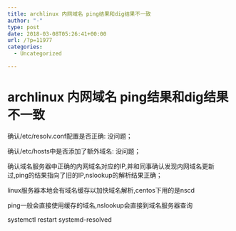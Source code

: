 ```yaml
---
title: archlinux 内网域名 ping结果和dig结果不一致
author: "-"
type: post
date: 2018-03-08T05:26:41+00:00
url: /?p=11977
categories:
  - Uncategorized

---
```

# archlinux 内网域名 ping结果和dig结果不一致
确认/etc/resolv.conf配置是否正确: 没问题；

确认/etc/hosts中是否添加了额外域名: 没问题；

确认域名服务器中正确的内网域名对应的IP,并和同事确认发现内网域名更新过,ping的结果指向了旧的IP,nslookup的解析结果正确；
  
linux服务器本地会有域名缓存以加快域名解析,centos下用的是nscd

ping一般会直接使用缓存的域名,nslookup会直接到域名服务器查询

systemctl restart systemd-resolved